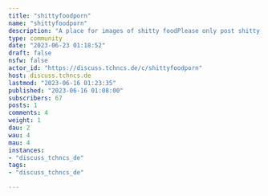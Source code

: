 ```yaml
---
title: "shittyfoodporn" 
name: "shittyfoodporn"
description: "A place for images of shitty foodPlease only post shitty food. "
type: community
date: "2023-06-23 01:18:52"
draft: false
nsfw: false
actor_id: "https://discuss.tchncs.de/c/shittyfoodporn"
host: discuss.tchncs.de
lastmod: "2023-06-16 01:23:35"
published: "2023-06-16 01:08:00"
subscribers: 67
posts: 1
comments: 4
weight: 1
dau: 2
wau: 4
mau: 4
instances:
- "discuss_tchncs_de"
tags: 
- "discuss_tchncs_de"

---
```

